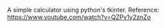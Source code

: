A simple calculator using python's tkinter.
Reference: https://www.youtube.com/watch?v=QZPv1y2znZo


